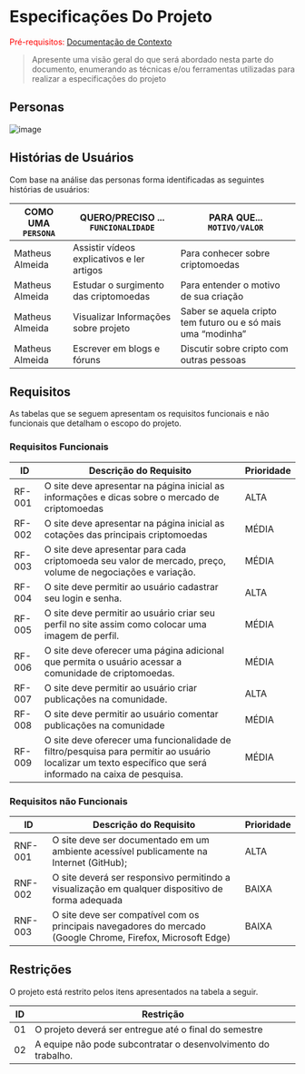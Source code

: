 # Especificações Do Projeto

<span style="color:red">Pré-requisitos: <a href="1-Contexto.md"> Documentação de Contexto</a></span>

> Apresente uma visão geral do que será abordado nesta parte do
> documento, enumerando as técnicas e/ou ferramentas utilizadas para
> realizar a especificações do projeto

## Personas

![image](https://user-images.githubusercontent.com/90854566/135320159-b6b40013-0565-480e-8f8c-d6631d2a9ea4.png)


## Histórias de Usuários

Com base na análise das personas forma identificadas as seguintes histórias de usuários:

|COMO UMA `PERSONA`| QUERO/PRECISO ... `FUNCIONALIDADE` |PARA QUE... `MOTIVO/VALOR`                 |
|--------------------|------------------------------------|----------------------------------------|
|Matheus Almeida  | Assistir vídeos explicativos e ler artigos           | Para conhecer sobre criptomoedas               |
|Matheus Almeida       | Estudar o surgimento das criptomoedas                 | Para entender o motivo de sua criação |
|Matheus Almeida       |  Visualizar Informações sobre projeto                 | Saber se aquela cripto tem futuro ou e só mais uma “modinha” |
|Matheus Almeida       |  Escrever em blogs e fóruns	                         | Discutir sobre cripto com outras pessoas



## Requisitos

As tabelas que se seguem apresentam os requisitos funcionais e não funcionais que detalham o escopo do projeto.

### Requisitos Funcionais

|ID    | Descrição do Requisito  | Prioridade |
|------|-----------------------------------------|----|
|RF-001| O site deve apresentar na página inicial as informações e dicas sobre o mercado de criptomoedas | ALTA | 
|RF-002| O site deve apresentar na página inicial as cotações das principais criptomoedas   | MÉDIA |
|RF-003| O site deve apresentar para cada criptomoeda seu valor de mercado, preço, volume de negociações e variação. |  MÉDIA | 
|RF-004| O site deve permitir ao usuário cadastrar seu login e senha. |  ALTA | 
|RF-005| O site deve permitir ao usuário criar seu perfil no site assim como colocar uma imagem de perfil. |  MÉDIA | 
|RF-006| O site deve oferecer uma página adicional que permita o usuário acessar a comunidade de criptomoedas. |  MÉDIA | 
|RF-007| O site deve permitir ao usuário criar publicações na comunidade. |  ALTA | 
|RF-008| O site deve permitir ao usuário comentar publicações na comunidade |  MÉDIA | 
|RF-009| O site deve oferecer uma funcionalidade de filtro/pesquisa para permitir ao usuário localizar um texto específico que será informado na caixa de pesquisa. |  MÉDIA | 


### Requisitos não Funcionais

|ID     | Descrição do Requisito  |Prioridade |
|-------|-------------------------|----|
|RNF-001|O site deve ser documentado em um ambiente acessível publicamente na Internet (GitHub);  | ALTA | 
|RNF-002|O site deverá ser responsivo permitindo a visualização em qualquer dispositivo de forma adequada |  BAIXA |
|RNF-003|O site deve ser compatível com os principais navegadores do mercado (Google Chrome, Firefox, Microsoft Edge) |  BAIXA |






## Restrições

O projeto está restrito pelos itens apresentados na tabela a seguir.

|ID| Restrição                                             |
|--|-------------------------------------------------------|
|01| O projeto deverá ser entregue até o final do semestre |
|02| A equipe não pode subcontratar o desenvolvimento do trabalho.       |





